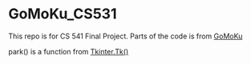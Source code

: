 # GoMoKu_CS531
This repo is for CS 541 Final Project.
Parts of the code is from [GoMoKu](https://github.com/s8w1e2ep/GoMoKu)

park() is a function from [Tkinter.Tk()](https://docs.python.org/2/library/tkinter.html)


